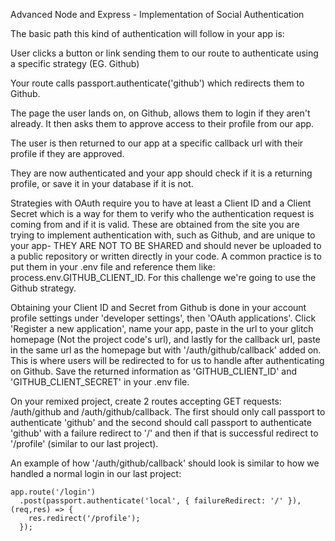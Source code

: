 Advanced Node and Express - Implementation of Social Authentication

The basic path this kind of authentication will follow in your app is:

User clicks a button or link sending them to our route to authenticate using a specific strategy (EG. Github)

Your route calls passport.authenticate('github') which redirects them to Github.

The page the user lands on, on Github, allows them to login if they aren't already. It then asks them to approve access to their profile from our app.

The user is then returned to our app at a specific callback url with their profile if they are approved.

They are now authenticated and your app should check if it is a returning profile, or save it in your database if it is not.

Strategies with OAuth require you to have at least a Client ID and a Client Secret which is a way for them to verify who the authentication request is coming from and if it is valid. These are obtained from the site you are trying to implement authentication with, such as Github, and are unique to your app- THEY ARE NOT TO BE SHARED and should never be uploaded to a public repository or written directly in your code. A common practice is to put them in your .env file and reference them like: process.env.GITHUB_CLIENT_ID. For this challenge we're going to use the Github strategy.

Obtaining your Client ID and Secret from Github is done in your account profile settings under 'developer settings', then 'OAuth applications'. Click 'Register a new application', name your app, paste in the url to your glitch homepage (Not the project code's url), and lastly for the callback url, paste in the same url as the homepage but with '/auth/github/callback' added on. This is where users will be redirected to for us to handle after authenticating on Github. Save the returned information as 'GITHUB_CLIENT_ID' and 'GITHUB_CLIENT_SECRET' in your .env file.

On your remixed project, create 2 routes accepting GET requests: /auth/github and /auth/github/callback. The first should only call passport to authenticate 'github' and the second should call passport to authenticate 'github' with a failure redirect to '/' and then if that is successful redirect to '/profile' (similar to our last project).

An example of how '/auth/github/callback' should look is similar to how we handled a normal login in our last project:
```
app.route('/login')
  .post(passport.authenticate('local', { failureRedirect: '/' }), (req,res) => { 
    res.redirect('/profile'); 
  });
```
